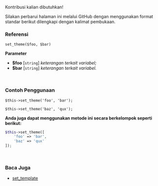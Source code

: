 Kontribusi kalian dibutuhkan!

Silakan perbarui halaman ini melalui GitHub dengan menggunakan format standar berikut dilengkapi dengan kalimat pembukaan.

### Referensi
`set_theme($foo, $bar)`

**Parameter**
* **$foo** [`string`] *keterangan terkait variabel;*
* **$bar** [`string`] *keterangan terkait variabel.*

&nbsp;

### Contoh Penggunaan
`$this->set_theme('foo', 'bar');`

`$this->set_theme('baz', 'qux');`

**Anda juga dapat menggunakan metode ini secara berkelompok seperti berikut:**
```php
$this->set_theme([
    'foo' => 'bar',
    'baz' => 'qux'
]);
```

&nbsp;

### Baca Juga
* [set_template](./set_template)
